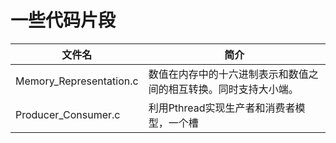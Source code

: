 # 一些代码片段
|文件名|简介|
|----|----|
|Memory_Representation.c|数值在内存中的十六进制表示和数值之间的相互转换。同时支持大小端。|
|Producer_Consumer.c|利用Pthread实现生产者和消费者模型，一个槽|
